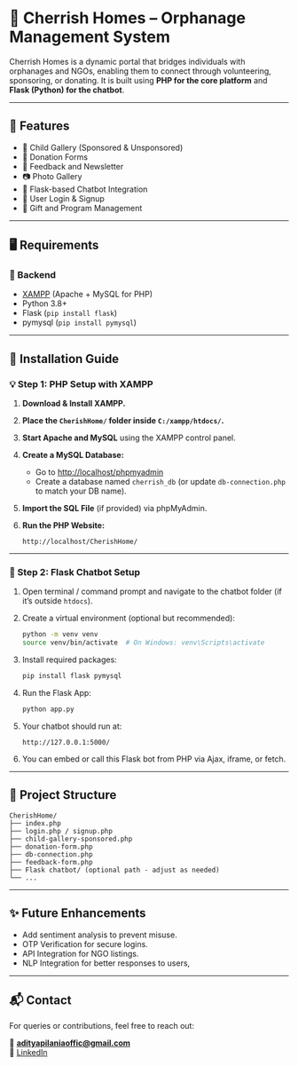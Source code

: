 
# 🌟 Cherrish Homes – Orphanage Management System

Cherrish Homes is a dynamic portal that bridges individuals with orphanages and NGOs, enabling them to connect through volunteering, sponsoring, or donating. It is built using **PHP for the core platform** and **Flask (Python) for the chatbot**.

---

## 🔧 Features

- 🧒 Child Gallery (Sponsored & Unsponsored)
- 📝 Donation Forms
- 💬 Feedback and Newsletter
- 📷 Photo Gallery
- 🤖 Flask-based Chatbot Integration
- 🔐 User Login & Signup
- 🎁 Gift and Program Management

---

## 🖥️ Requirements

### 🧱 Backend

- [XAMPP](https://www.apachefriends.org/index.html) (Apache + MySQL for PHP)
- Python 3.8+
- Flask (`pip install flask`)
- pymysql (`pip install pymysql`)

---

## 📂 Installation Guide

### 💡 Step 1: PHP Setup with XAMPP

1. **Download & Install XAMPP.**
2. **Place the `CherishHome/` folder inside `C:/xampp/htdocs/`.**
3. **Start Apache and MySQL** using the XAMPP control panel.
4. **Create a MySQL Database:**
   - Go to [http://localhost/phpmyadmin](http://localhost/phpmyadmin)
   - Create a database named `cherrish_db` (or update `db-connection.php` to match your DB name).

5. **Import the SQL File** (if provided) via phpMyAdmin.

6. **Run the PHP Website:**
   ```
   http://localhost/CherishHome/
   ```

---

### 🤖 Step 2: Flask Chatbot Setup

1. Open terminal / command prompt and navigate to the chatbot folder (if it’s outside `htdocs`).

2. Create a virtual environment (optional but recommended):
   ```bash
   python -m venv venv
   source venv/bin/activate  # On Windows: venv\Scripts\activate
   ```

3. Install required packages:
   ```bash
   pip install flask pymysql
   ```

4. Run the Flask App:
   ```bash
   python app.py
   ```

5. Your chatbot should run at:
   ```
   http://127.0.0.1:5000/
   ```

6. You can embed or call this Flask bot from PHP via Ajax, iframe, or fetch.

---

## 🔑 Project Structure

```
CherishHome/
├── index.php
├── login.php / signup.php
├── child-gallery-sponsored.php
├── donation-form.php
├── db-connection.php
├── feedback-form.php
├── Flask chatbot/ (optional path - adjust as needed)
└── ...
```

---

## ✨ Future Enhancements

- Add sentiment analysis to prevent misuse.
- OTP Verification for secure logins.
- API Integration for NGO listings.
- NLP Integration for better responses to users,
---

## 📬 Contact

For queries or contributions, feel free to reach out:

📧 **adityapilaniaoffic@gmail.com**  
🔗 [LinkedIn](www.linkedin.com/in/aditya-pilania-24o2)  



